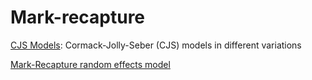 #  Mark-recapture

[ CJS Models][1]: Cormack-Jolly-Seber (CJS) models in different variations

[Mark-Recapture random effects model][2]

[1]: cormack-jolly-seber-models/
[2]: mark-recapture-random-effects-model.md
